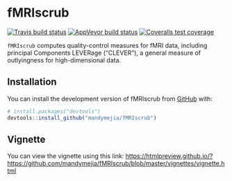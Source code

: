
<!-- README.md is generated from README.Rmd. Please edit that file -->

# fMRIscrub

<!-- badges: start -->

[![Travis build
status](https://travis-ci.org/mandymejia/fMRIscrub.svg?branch=master)](https://travis-ci.org/github/mandymejia/fMRIscrub)
[![AppVeyor build
status](https://ci.appveyor.com/api/projects/status/github/mandymejia/fMRIscrub?branch=master&svg=true)](https://ci.appveyor.com/project/mandymejia/fMRIscrub)
[![Coveralls test
coverage](https://coveralls.io/repos/github/mandymejia/fMRIscrub/badge.svg)](https://coveralls.io/r/mandymejia/fMRIscrub?branch=master)
<!-- badges: end -->

`fMRIscrub` computes quality-control measures for fMRI data, including
principal Components LEVERage (“CLEVER”), a general measure of
outlyingness for high-dimensional data.

## Installation

<!-- You can install the released version of fMRIscrub from [CRAN](https://CRAN.R-project.org) with: -->
<!-- ``` r -->
<!-- install.packages("fMRIscrub") -->
<!-- ``` -->

You can install the development version of fMRIscrub from
[GitHub](https://github.com/) with:

``` r
# install.packages("devtools")
devtools::install_github("mandymejia/fMRIscrub")
```

## Vignette

You can view the vignette using this link:
<https://htmlpreview.github.io/?https://github.com/mandymejia/fMRIscrub/blob/master/vignettes/vignette.html>
